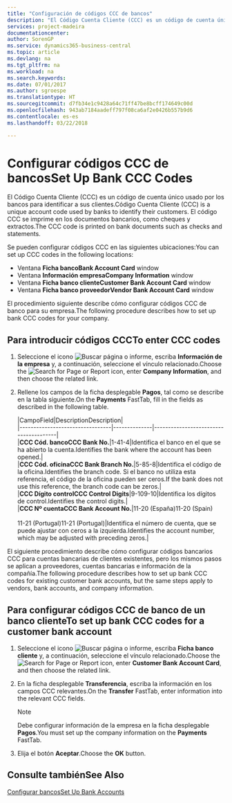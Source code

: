 ```yaml
---
title: "Configuración de códigos CCC de bancos"
description: "El Código Cuenta Cliente (CCC) es un código de cuenta único usado por los bancos para identificar a sus clientes. El código CCC se imprime en los documentos bancarios, como cheques y extractos."
services: project-madeira
documentationcenter: 
author: SorenGP
ms.service: dynamics365-business-central
ms.topic: article
ms.devlang: na
ms.tgt_pltfrm: na
ms.workload: na
ms.search.keywords: 
ms.date: 07/01/2017
ms.author: sgroespe
ms.translationtype: HT
ms.sourcegitcommit: d7fb34e1c9428a64c71ff47be8bcff174649c00d
ms.openlocfilehash: 943ab7184aadeff797f08ca6af2e0426b557b9d6
ms.contentlocale: es-es
ms.lasthandoff: 03/22/2018

---
```

# <a name="set-up-bank-ccc-codes"></a><span data-ttu-id="075a2-104">Configurar códigos CCC de bancos</span><span class="sxs-lookup"><span data-stu-id="075a2-104">Set Up Bank CCC Codes</span></span>
<span data-ttu-id="075a2-105">El Código Cuenta Cliente (CCC) es un código de cuenta único usado por los bancos para identificar a sus clientes.</span><span class="sxs-lookup"><span data-stu-id="075a2-105">Código Cuenta Cliente (CCC) is a unique account code used by banks to identify their customers.</span></span> <span data-ttu-id="075a2-106">El código CCC se imprime en los documentos bancarios, como cheques y extractos.</span><span class="sxs-lookup"><span data-stu-id="075a2-106">The CCC code is printed on bank documents such as checks and statements.</span></span>  

<span data-ttu-id="075a2-107">Se pueden configurar códigos CCC en las siguientes ubicaciones:</span><span class="sxs-lookup"><span data-stu-id="075a2-107">You can set up CCC codes in the following locations:</span></span>  

- <span data-ttu-id="075a2-108">Ventana **Ficha banco**</span><span class="sxs-lookup"><span data-stu-id="075a2-108">**Bank Account Card** window</span></span>  
- <span data-ttu-id="075a2-109">Ventana **Información empresa**</span><span class="sxs-lookup"><span data-stu-id="075a2-109">**Company Information** window</span></span>  
- <span data-ttu-id="075a2-110">Ventana **Ficha banco cliente**</span><span class="sxs-lookup"><span data-stu-id="075a2-110">**Customer Bank Account Card** window</span></span>  
- <span data-ttu-id="075a2-111">Ventana **Ficha banco proveedor**</span><span class="sxs-lookup"><span data-stu-id="075a2-111">**Vendor Bank Account Card** window</span></span>  

<span data-ttu-id="075a2-112">El procedimiento siguiente describe cómo configurar códigos CCC de banco para su empresa.</span><span class="sxs-lookup"><span data-stu-id="075a2-112">The following procedure describes how to set up bank CCC codes for your company.</span></span>  

## <a name="to-enter-ccc-codes"></a><span data-ttu-id="075a2-113">Para introducir códigos CCC</span><span class="sxs-lookup"><span data-stu-id="075a2-113">To enter CCC codes</span></span>  

1.  <span data-ttu-id="075a2-114">Seleccione el icono ![Buscar página o informe](../../media/ui-search/search_small.png "icono Buscar página o informe"), escriba **Información de la empresa** y, a continuación, seleccione el vínculo relacionado.</span><span class="sxs-lookup"><span data-stu-id="075a2-114">Choose the ![Search for Page or Report](../../media/ui-search/search_small.png "Search for Page or Report icon") icon, enter **Company Information**, and then choose the related link.</span></span>  
2.  <span data-ttu-id="075a2-115">Rellene los campos de la ficha desplegable **Pagos**, tal como se describe en la tabla siguiente.</span><span class="sxs-lookup"><span data-stu-id="075a2-115">On the **Payments** FastTab, fill in the fields as described in the following table.</span></span>  

    |<span data-ttu-id="075a2-116">Campo</span><span class="sxs-lookup"><span data-stu-id="075a2-116">Field</span></span>|<span data-ttu-id="075a2-117">Description</span><span class="sxs-lookup"><span data-stu-id="075a2-117">Description</span></span>|  
    |---------------------------------|--------------|---------------------------------------|  
    |<span data-ttu-id="075a2-118">**CCC Cód. banco**</span><span class="sxs-lookup"><span data-stu-id="075a2-118">**CCC Bank No.**</span></span>|<span data-ttu-id="075a2-119">1-4</span><span class="sxs-lookup"><span data-stu-id="075a2-119">1-4</span></span>|<span data-ttu-id="075a2-120">Identifica el banco en el que se ha abierto la cuenta.</span><span class="sxs-lookup"><span data-stu-id="075a2-120">Identifies the bank where the account has been opened.</span></span>|  
    |<span data-ttu-id="075a2-121">**CCC Cód. oficina**</span><span class="sxs-lookup"><span data-stu-id="075a2-121">**CCC Bank Branch No.**</span></span>|<span data-ttu-id="075a2-122">5-8</span><span class="sxs-lookup"><span data-stu-id="075a2-122">5-8</span></span>|<span data-ttu-id="075a2-123">Identifica el código de la oficina.</span><span class="sxs-lookup"><span data-stu-id="075a2-123">Identifies the branch code.</span></span> <span data-ttu-id="075a2-124">Si el banco no utiliza esta referencia, el código de la oficina pueden ser ceros.</span><span class="sxs-lookup"><span data-stu-id="075a2-124">If the bank does not use this reference, the branch code can be zeros.</span></span>|  
    |<span data-ttu-id="075a2-125">**CCC Dígito control**</span><span class="sxs-lookup"><span data-stu-id="075a2-125">**CCC Control Digits**</span></span>|<span data-ttu-id="075a2-126">9-10</span><span class="sxs-lookup"><span data-stu-id="075a2-126">9-10</span></span>|<span data-ttu-id="075a2-127">Identifica los dígitos de control.</span><span class="sxs-lookup"><span data-stu-id="075a2-127">Identifies the control digits.</span></span>|  
    |<span data-ttu-id="075a2-128">**CCC Nº cuenta**</span><span class="sxs-lookup"><span data-stu-id="075a2-128">**CCC Bank Account No.**</span></span>|<span data-ttu-id="075a2-129">11-20 (España)</span><span class="sxs-lookup"><span data-stu-id="075a2-129">11-20 (Spain)</span></span><br /><br /> <span data-ttu-id="075a2-130">11-21 (Portugal)</span><span class="sxs-lookup"><span data-stu-id="075a2-130">11-21 (Portugal)</span></span>|<span data-ttu-id="075a2-131">Identifica el número de cuenta, que se puede ajustar con ceros a la izquierda.</span><span class="sxs-lookup"><span data-stu-id="075a2-131">Identifies the account number, which may be adjusted with preceding zeros.</span></span>|  

<span data-ttu-id="075a2-132">El siguiente procedimiento describe cómo configurar códigos bancarios CCC para cuentas bancarias de clientes existentes, pero los mismos pasos se aplican a proveedores, cuentas bancarias e información de la compañía.</span><span class="sxs-lookup"><span data-stu-id="075a2-132">The following procedure describes how to set up bank CCC codes for existing customer bank accounts, but the same steps apply to vendors, bank accounts, and company information.</span></span>  

## <a name="to-set-up-bank-ccc-codes-for-a-customer-bank-account"></a><span data-ttu-id="075a2-133">Para configurar códigos CCC de banco de un banco cliente</span><span class="sxs-lookup"><span data-stu-id="075a2-133">To set up bank CCC codes for a customer bank account</span></span>  

1.  <span data-ttu-id="075a2-134">Seleccione el icono ![Buscar página o informe](../../media/ui-search/search_small.png "icono Buscar página o informe"), escriba **Ficha banco cliente** y, a continuación, seleccione el vínculo relacionado.</span><span class="sxs-lookup"><span data-stu-id="075a2-134">Choose the ![Search for Page or Report](../../media/ui-search/search_small.png "Search for Page or Report icon") icon, enter **Customer Bank Account Card**, and then choose the related link.</span></span>  
2.  <span data-ttu-id="075a2-135">En la ficha desplegable **Transferencia**, escriba la información en los campos CCC relevantes.</span><span class="sxs-lookup"><span data-stu-id="075a2-135">On the **Transfer** FastTab, enter information into the relevant CCC fields.</span></span>  

    > [!NOTE]  
    >  <span data-ttu-id="075a2-136">Debe configurar información de la empresa en la ficha desplegable **Pagos**.</span><span class="sxs-lookup"><span data-stu-id="075a2-136">You must set up the company information on the **Payments** FastTab.</span></span>  

3.  <span data-ttu-id="075a2-137">Elija el botón **Aceptar**.</span><span class="sxs-lookup"><span data-stu-id="075a2-137">Choose the **OK** button.</span></span>  

## <a name="see-also"></a><span data-ttu-id="075a2-138">Consulte también</span><span class="sxs-lookup"><span data-stu-id="075a2-138">See Also</span></span>  
[<span data-ttu-id="075a2-139">Configurar bancos</span><span class="sxs-lookup"><span data-stu-id="075a2-139">Set Up Bank Accounts</span></span>](../../bank-how-setup-bank-accounts.md) 

